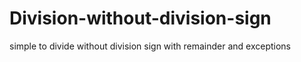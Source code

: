 # Division-without-division-sign
simple to divide without division sign with remainder and exceptions

